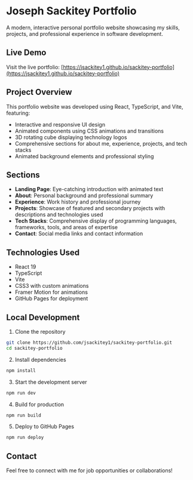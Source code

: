 # Joseph Sackitey Portfolio

A modern, interactive personal portfolio website showcasing my skills, projects, and professional experience in software development.

## Live Demo

Visit the live portfolio: [https://jsackitey1.github.io/sackitey-portfolio](https://jsackitey1.github.io/sackitey-portfolio)

## Project Overview

This portfolio website was developed using React, TypeScript, and Vite, featuring:

- Interactive and responsive UI design
- Animated components using CSS animations and transitions
- 3D rotating cube displaying technology logos
- Comprehensive sections for about me, experience, projects, and tech stacks
- Animated background elements and professional styling

## Sections

- **Landing Page**: Eye-catching introduction with animated text
- **About**: Personal background and professional summary
- **Experience**: Work history and professional journey
- **Projects**: Showcase of featured and secondary projects with descriptions and technologies used
- **Tech Stacks**: Comprehensive display of programming languages, frameworks, tools, and areas of expertise
- **Contact**: Social media links and contact information

## Technologies Used

- React 19
- TypeScript
- Vite
- CSS3 with custom animations
- Framer Motion for animations
- GitHub Pages for deployment

## Local Development

1. Clone the repository

```bash
git clone https://github.com/jsackitey1/sackitey-portfolio.git
cd sackitey-portfolio
```

2. Install dependencies

```bash
npm install
```

3. Start the development server

```bash
npm run dev
```

4. Build for production

```bash
npm run build
```

5. Deploy to GitHub Pages

```bash
npm run deploy
```

## Contact

Feel free to connect with me for job opportunities or collaborations!
